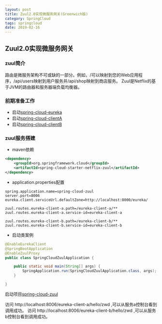 ```yaml
---
layout: post
title: Zuul2.0实现微服务网关(Greenwich版)
category: SpringCloud
tags: springcloud
date: 2019-02-16
---
```


## Zuul2.0实现微服务网关

### zuul简介
路由是微服务架构不可或缺的一部分。例如，/可以映射到您的Web应用程序，/api/users映射到用户服务并/api/shop映射到商店服务。 Zuul是Netflix的基于JVM的路由器和服务器端负载均衡器。

### 前期准备工作
- 启动[spring-cloud-eureka](./spring-cloud-eureka)
- 启动[spring-cloud-clientA](./spring-cloud-clientA)
- 启动[spring-cloud-clientB](./spring-cloud-clientB)

### zuul服务搭建

- maven依赖
```xml
<dependency>
    <groupId>org.springframework.cloud</groupId>
    <artifactId>spring-cloud-starter-netflix-zuul</artifactId>
</dependency>
```
- application.properties配置
```properties
spring.application.name=spring-cloud-zuul
server.port=8006
eureka.client.serviceUrl.defaultZone=http://localhost:8000/eureka/

zuul.routes.eureka-client-a.path=/eureka-client-a/**
zuul.routes.eureka-client-a.service-id=eureka-client-a

zuul.routes.eureka-client-b.path=/eureka-client-b/**
zuul.routes.eureka-client-b.service-id=eureka-client-b
```
- 启动类案例
```java
@EnableEurekaClient
@SpringBootApplication
@EnableZuulProxy
public class SpringCloudZuulApplication {

	public static void main(String[] args) {
		SpringApplication.run(SpringCloudZuulApplication.class, args);
	}

}

```

启动项目[spring-cloud-zuul](./spring-cloud-zuul)

访问 http://localhost:8006/eureka-client-a/hello/zwd ,可以从服务a控制台看到调用成功。
访问 http://localhost:8006/eureka-client-b/hello/zwd ,可以从服务b控制台看到调用成功。
